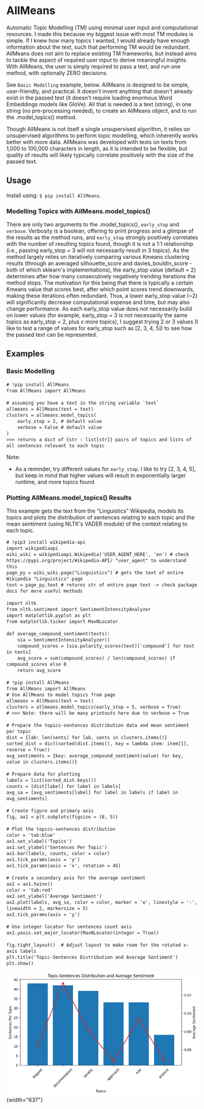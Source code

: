 # AllMeans

Automatic Topic Modelling (TM) using minimal user input and computational resources. I made this because my biggest issue with most TM modules is simple. If I knew how many topics I wanted, I would already have enough information about the text, such that performing TM would be redundant. AllMeans does not aim to replace existing TM frameworks, but instead aims to tackle the aspect of required user input to derive meaningful insights. With AllMeans, the user is simply required to pass a text, and run one method, with optionally ZERO decisions.

See `Basic Modelling` example, below. AllMeans is designed to be simple, user-friendly, and practical. It doesn't invent anything that doesn't already exist in the passed text (it doesn't require loading enormous Word Embeddings models like GloVe). All that is needed is a text (string), in one string (no pre-processing needed), to create an AllMeans object, and to run the .model_topics() method.

Though AllMeans is not itself a single unsupervised algorithm, it relies on unsupervised algorithms to perform topic modelling, which inherently works better with more data. AllMeans was developed with tests on texts from 1,000 to 100,000 characters in length, as it is intended to be flexible, but quality of results will likely typically correlate positively with the size of the passed text.

## Usage

Install using: `$ pip install AllMeans`.

### Modelling Topics with AllMeans.model_topics()

There are only two arguments to the .model_topics(), `early_stop` and `verbose`. Verbosity is a boolean, offering to print progress and a glimpse of the results as the method runs, and `early_stop` strongly positively correlates with the number of resulting topics found, though it is not a 1:1 relationship (i.e., passing early_stop = 3 will not necessarily result in 3 topics). As the method largely relies on iteratively comparing various Kmeans clustering results (through an averaged silhouette_score and davies_bouldin_score - both of which sklearn's implementations), the early_stop value (default = 2) determines after how many consecutively negatively trending iterations the method stops. The motivation for this being that there is typically a certain Kmeans value that scores best, after which point scores trend downwards, making these iterations often redundant. Thus, a lower early_stop value (\~2) will significantly decrease computational expense and time, but may also change performance. As each early_stop value does not necessarily build on lower values (for example, early_stop = 3 is not necessarily the same topics as early_stop = 2, plus *x* more topics), I suggest trying 2 or 3 values (I like to test a range of values for early_stop such as \[2, 3, 4, 5\]) to see how the passed text can be represented.

## Examples

### Basic Modelling

```         
# !pip install AllMeans
from AllMeans import AllMeans

# assuming you have a text in the string variable `text`
allmeans = AllMeans(text = text)
clusters = allmeans.model_topics(
    early_stop = 2, # default value
    verbose = False # default value
)
>>> returns a dict of {str : list[str]} pairs of topics and lists of all sentences relevant to each topic
```

Note:

-   As a reminder, try different values for `early_stop`. I like to try \[2, 3, 4, 5\], but keep in mind that higher values will result in exponentially larger runtime, and more topics found

### Plotting AllMeans.model_topics() Results

This example gets the text from the "Linguistics" Wikipedia, models its topics and plots the distribution of sentences relating to each topic and the mean sentiment (using NLTK's VADER module) of the context relating to each topic.

```         
# !pip3 install wikipedia-api
import wikipediaapi
wiki_wiki = wikipediaapi.Wikipedia('USER_AGENT_HERE', 'en') # check https://pypi.org/project/Wikipedia-API/ "user_agent" to understand this
page_py = wiki_wiki.page("Linguistics") # gets the text of entire Wikipedia "Linguistics" page
text = page_py.text # returns str of entire page text -> check package docs for more useful methods

import nltk
from nltk.sentiment import SentimentIntensityAnalyzer
import matplotlib.pyplot as plt
from matplotlib.ticker import MaxNLocator

def average_compound_sentiment(texts):
    sia = SentimentIntensityAnalyzer()
    compound_scores = [sia.polarity_scores(text)['compound'] for text in texts]
    avg_score = sum(compound_scores) / len(compound_scores) if compound_scores else 0
    return avg_score

# !pip install AllMeans
from AllMeans import AllMeans
# Use AllMeans to model topics from page
allmeans = AllMeans(text = text)
clusters = allmeans.model_topics(early_stop = 5, verbose = True)
# >>> Note: there will be many printouts here due to verbose = True

# Prepare the topics-sentences distribution data and mean sentiment per topic
dist = {lab: len(sents) for lab, sents in clusters.items()}
sorted_dist = dict(sorted(dist.items(), key = lambda item: item[1], reverse = True))
avg_sentiments = {key: average_compound_sentiment(value) for key, value in clusters.items()}

# Prepare data for plotting
labels = list(sorted_dist.keys())
counts = [dist[label] for label in labels]
avg_sa = [avg_sentiments[label] for label in labels if label in avg_sentiments]

# Create figure and primary axis
fig, ax1 = plt.subplots(figsize = (8, 5))

# Plot the topics-sentences distribution
color = 'tab:blue'
ax1.set_xlabel('Topics')
ax1.set_ylabel('Sentences Per Topic')
ax1.bar(labels, counts, color = color)
ax1.tick_params(axis = 'y')
ax1.tick_params(axis = 'x', rotation = 45)

# Create a secondary axis for the average sentiment
ax2 = ax1.twinx()
color = 'tab:red'
ax2.set_ylabel('Average Sentiment')
ax2.plot(labels, avg_sa, color = color, marker = 'o', linestyle = '-', linewidth = 2, markersize = 5)
ax2.tick_params(axis = 'y')

# Use integer locator for sentences count axis
ax1.yaxis.set_major_locator(MaxNLocator(integer = True))

fig.tight_layout()  # Adjust layout to make room for the rotated x-axis labels
plt.title('Topic-Sentences Distribution and Average Sentiment')
plt.show()
```

![](example.png){width="637"}